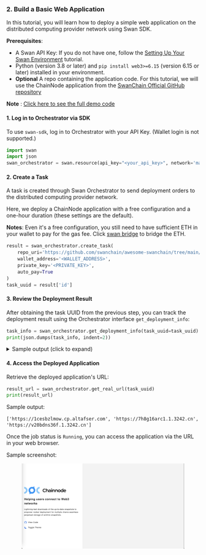 ### 2. Build a Basic Web Application

In this tutorial, you will learn how to deploy a simple web application on the distributed computing provider network using Swan SDK.

**Prerequisites**:

* A Swan API Key: If you do not have one, follow the [Setting Up Your Swan Environment](../quick-start/setting-up-your-swan-environment.md) tutorial.
* Python (version 3.8 or later) and `pip install web3>=6.15` (version 6.15 or later) installed in your environment.
* **Optional** A repo containing the application code. For this tutorial, we will use the ChainNode application from the [SwanChain Official GitHub repository](https://github.com/swanchain/awesome-swanchain/tree/main/ChainNode)

**Note** : [Click here to see the full demo code](https://github.com/swanchain/python-swan-sdk/blob/main/examples/ex1_webapp.py)
#### 1. Log in to Orchestrator via SDK

To use `swan-sdk`, log in to Orchestrator with your API Key. (Wallet login is not supported.)

```python
import swan
import json
swan_orchestrator = swan.resource(api_key="<your_api_key>", network='mainnet', service_name='Orchestrator')
```

#### 2. Create a Task

A task is created through Swan Orchestrator to send deployment orders to the distributed computing provider network. 

Here, we deploy a ChainNode application with a free configuration and a one-hour duration (these settings are the default).

**Notes**: Even it's a free configuration, you still need to have sufficient ETH in your wallet to pay for the gas fee. Click [swan bridge](https://superbridge.app/swan-chain) to bridge the ETH.

```python
result = swan_orchestrator.create_task(
    repo_uri='https://github.com/swanchain/awesome-swanchain/tree/main/ChainNode',
    wallet_address='<WALLET_ADDRESS>',
    private_key='<PRIVATE_KEY>',
    auto_pay=True
)
task_uuid = result['id']
```
#### 3. Review the Deployment Result

After obtaining the task UUID from the previous step, you can track the deployment result using the Orchestrator interface `get_deployment_info`:

```python
task_info = swan_orchestrator.get_deployment_info(task_uuid=task_uuid)
print(json.dumps(task_info, indent=2))
```

<details>
<summary>Sample output (click to expand)</summary>

```json

{
  "data":{
    "computing_providers":[
      {
        "beneficiary":"0xC2522AE0392c6AFc61C7f3B2e4dF3c5E8A69a794",
        "cp_account_address":"0xE974b17d9D730CAe75a228Df7eCa452e31E06276",
        "created_at":1723741012,
        "freeze_online":"None",
        "id":111,
        "lat":45.5075,
        "lon":-73.5887,
        "multi_address":[
          "/ip4/38.80.81.161/tcp/8085"
        ],
        "name":"swancp.pvm.nebulablock.com",
        "node_id":"04da2df41b0bc7804c6fe92205ee00a919412b74cf63647a340baee75e3b89c3ca1cf0b80163c18e36be57885aa7b6af011c813e8ec4b4559a4732293119e6b670",
        "online":1,
        "owner_address":"0xC2522AE0392c6AFc61C7f3B2e4dF3c5E8A69a794",
        "region":"Quebec-CA",
        "task_types":"[1, 2, 3, 4]",
        "updated_at":1724283112,
        "version":"2.0",
        "worker_address":"0xC2522AE0392c6AFc61C7f3B2e4dF3c5E8A69a794"
      },
      {
        "beneficiary":"0x9A5D8Ac48Eb205eCf0B45428bF19DC1ADC1BC186",
        "cp_account_address":"0x6f43E3e5B70aa5BF5818c56D509BDd092D0907E0",
        "created_at":1722488655,
        "freeze_online":1,
        "id":100,
        "lat":45.5075,
        "lon":-73.5887,
        "multi_address":[
          "/ip4/38.140.46.60/tcp/8086"
        ],
        "name":"test244-seq",
        "node_id":"04241e19381a8fad4cc98ef6de0a7e417e6d662ff49d8096cff9ec4b08798eeb96687ff5c7b4bde1adb8ccdbb579f16ac0f2c4e0853406282a37285582879dde49",
        "online":1,
        "owner_address":"0x9A5D8Ac48Eb205eCf0B45428bF19DC1ADC1BC186",
        "region":"Quebec-CA",
        "task_types":"[1, 2, 3, 4]",
        "updated_at":1724283128,
        "version":"2.0",
        "worker_address":"0x9A5D8Ac48Eb205eCf0B45428bF19DC1ADC1BC186"
      },
      {
        "beneficiary":"0xBdDe0ffED293638De69ABD0fCf42237AD3F2cf94",
        "cp_account_address":"0x2bd6a6f41b37152677F8b4946490580F63494abD",
        "created_at":1722488518,
        "freeze_online":1,
        "id":99,
        "lat":35.8639,
        "lon":-78.535,
        "multi_address":[
          "/ip4/40.143.96.125/tcp/10011"
        ],
        "name":"new-cp-001",
        "node_id":"04d5b210591aa5aff5b4e49ad6a3ec57b72aefcdc99cd7888fff80b5991452d8a8dce099312cfb7e78637e04e9824a7274160e49176a00394745701ed450a113e2",
        "online":1,
        "owner_address":"0xBdDe0ffED293638De69ABD0fCf42237AD3F2cf94",
        "region":"North Carolina-US",
        "task_types":"[1, 2, 3, 4]",
        "updated_at":1724283128,
        "version":"2.0",
        "worker_address":"0xBdDe0ffED293638De69ABD0fCf42237AD3F2cf94"
      }
    ],
    "jobs":[
      {
        "build_log":"wss://log.pvm.nebulablock.com:8085/api/v1/computing/lagrange/spaces/log?space_id=54d57b7f-4fec-4b7a-9174-8d053e69aa28&type=build",
        "comments":"None",
        "container_log":"wss://log.pvm.nebulablock.com:8085/api/v1/computing/lagrange/spaces/log?space_id=54d57b7f-4fec-4b7a-9174-8d053e69aa28&type=container",
        "cp_account_address":"0xE974b17d9D730CAe75a228Df7eCa452e31E06276",
        "created_at":1724283127,
        "duration":172800,
        "ended_at":"None",
        "hardware":"C1ae.small",
        "id":399,
        "job_real_uri":"https://ds4556zqav.pvm.nebulablock.com",
        "job_result_uri":"None",
        "job_source_uri":"https://swanhub-cali.swanchain.io/spaces/54d57b7f-4fec-4b7a-9174-8d053e69aa28",
        "name":"Job-a888f0ef-6aa4-4b6b-943e-6031823e1b13",
        "node_id":"04da2df41b0bc7804c6fe92205ee00a919412b74cf63647a340baee75e3b89c3ca1cf0b80163c18e36be57885aa7b6af011c813e8ec4b4559a4732293119e6b670",
        "start_at":1724283128,
        "status":"Submitted",
        "storage_source":"swanhub",
        "task_uuid":"7c8510fd-db82-440c-9a3b-708aaa091eb7",
        "type":"None",
        "updated_at":1724283128,
        "uuid":"a888f0ef-6aa4-4b6b-943e-6031823e1b13"
      },
      {
        "build_log":"wss://log.dev2.crosschain.computer:8086/api/v1/computing/lagrange/spaces/log?space_id=54d57b7f-4fec-4b7a-9174-8d053e69aa28&type=build",
        "comments":"None",
        "container_log":"wss://log.dev2.crosschain.computer:8086/api/v1/computing/lagrange/spaces/log?space_id=54d57b7f-4fec-4b7a-9174-8d053e69aa28&type=container",
        "cp_account_address":"0x6f43E3e5B70aa5BF5818c56D509BDd092D0907E0",
        "created_at":1724283128,
        "duration":172800,
        "ended_at":"None",
        "hardware":"C1ae.small",
        "id":400,
        "job_real_uri":"https://qfoqep159o.dev2.crosschain.computer",
        "job_result_uri":"None",
        "job_source_uri":"https://swanhub-cali.swanchain.io/spaces/54d57b7f-4fec-4b7a-9174-8d053e69aa28",
        "name":"Job-2751b4f7-0d16-4aa2-b427-ea7f8a764fba",
        "node_id":"04241e19381a8fad4cc98ef6de0a7e417e6d662ff49d8096cff9ec4b08798eeb96687ff5c7b4bde1adb8ccdbb579f16ac0f2c4e0853406282a37285582879dde49",
        "start_at":1724283128,
        "status":"Submitted",
        "storage_source":"swanhub",
        "task_uuid":"7c8510fd-db82-440c-9a3b-708aaa091eb7",
        "type":"None",
        "updated_at":1724283128,
        "uuid":"2751b4f7-0d16-4aa2-b427-ea7f8a764fba"
      },
      {
        "build_log":"wss://log.cp.filezoo.com.cn:10011/api/v1/computing/lagrange/spaces/log?space_id=54d57b7f-4fec-4b7a-9174-8d053e69aa28&type=build",
        "comments":"None",
        "container_log":"wss://log.cp.filezoo.com.cn:10011/api/v1/computing/lagrange/spaces/log?space_id=54d57b7f-4fec-4b7a-9174-8d053e69aa28&type=container",
        "cp_account_address":"0x2bd6a6f41b37152677F8b4946490580F63494abD",
        "created_at":1724283128,
        "duration":172800,
        "ended_at":"None",
        "hardware":"C1ae.small",
        "id":401,
        "job_real_uri":"https://qxdi11nif0.cp.filezoo.com.cn",
        "job_result_uri":"None",
        "job_source_uri":"https://swanhub-cali.swanchain.io/spaces/54d57b7f-4fec-4b7a-9174-8d053e69aa28",
        "name":"Job-2207f9d3-7392-4060-8246-99941e600607",
        "node_id":"04d5b210591aa5aff5b4e49ad6a3ec57b72aefcdc99cd7888fff80b5991452d8a8dce099312cfb7e78637e04e9824a7274160e49176a00394745701ed450a113e2",
        "start_at":1724283128,
        "status":"Submitted",
        "storage_source":"swanhub",
        "task_uuid":"7c8510fd-db82-440c-9a3b-708aaa091eb7",
        "type":"None",
        "updated_at":1724283128,
        "uuid":"2207f9d3-7392-4060-8246-99941e600607"
      }
    ],
    "task":{
      "comments":"None",
      "created_at":1724283109,
      "end_at":1724455909,
      "id":325,
      "leading_job_id":"a888f0ef-6aa4-4b6b-943e-6031823e1b13",
      "name":"None",
      "refund_amount":"None",
      "refund_wallet":"0xC9180616B2b797385Ad64d09BF8730D74E3b5a41",
      "source":"v2",
      "start_at":1724283109,
      "start_in":300,
      "status":"completed",
      "task_detail":{
        "amount":0.0,
        "bidder_limit":3,
        "created_at":1724283109,
        "dcc_node_job_source_uri":"None",
        "dcc_selected_cp_list":"None",
        "duration":172800,
        "end_at":1724455909,
        "hardware":"C1ae.small",
        "job_result_uri":"None",
        "job_source_uri":"https://swanhub-cali.swanchain.io/spaces/54d57b7f-4fec-4b7a-9174-8d053e69aa28",
        "price_per_hour":"0.0",
        "requirements":{
          "hardware":"None",
          "hardware_type":"CPU",
          "memory":"2",
          "preferred_cp_list":"None",
          "region":"global",
          "storage":"None",
          "update_max_lag":"None",
          "vcpu":"2"
        },
        "space":{
          "activeOrder":{
            "config":{
              "description":"CPU only · 2 vCPU · 2 GiB",
              "hardware":"CPU only",
              "hardware_id":0,
              "hardware_type":"CPU",
              "memory":2,
              "name":"C1ae.small",
              "price_per_hour":0.0,
              "vcpu":2
            }
          },
          "name":"0",
          "uuid":"2439be1a-c5f2-44bf-9b71-1b8bea0fbaeb"
        },
        "start_at":1724283109,
        "status":"paid",
        "storage_source":"swanhub",
        "type":"None",
        "updated_at":1724283109
      },
      "task_detail_cid":"https://plutotest.acl.swanipfs.com/ipfs/QmbwxwFdTCGtZFcg9yxFczji56jp2PLUDViDciDur9vAjr",
      "tx_hash":"None",
      "type":"None",
      "updated_at":1724283132,
      "user_id":2,
      "uuid":"7c8510fd-db82-440c-9a3b-708aaa091eb7"
    }
  },
  "message":"fetch task info for task_uuid='7c8510fd-db82-440c-9a3b-708aaa091eb7' successfully",
  "status":"success"
}

```

</details>

#### 4. Access the Deployed Application

Retrieve the deployed application's URL:

```python
result_url = swan_orchestrator.get_real_url(task_uuid)
print(result_url)
```

Sample output:

```
['https://1cesbzlmow.cp.altafser.com', 'https://7h8g16arc1.1.3242.cn', 'https://v20bdns36f.1.3242.cn']
```

Once the job status is `Running`, you can access the application via the URL in your web browser.

Sample screenshot:

<figure><img src="../../.gitbook/assets/Chainnode.png" alt=""><figcaption></figcaption></figure>